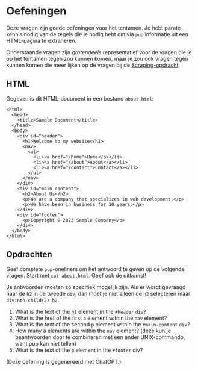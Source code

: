 # Oefeningen

Deze vragen zijn goede oefeningen voor het tentamen. Je hebt parate kennis nodig van de regels die je nodig hebt om via `pup` informatie uit een HTML-pagina te extraheren.

Onderstaande vragen zijn *grotendeels* representatief voor de vragen die je op het tentamen tegen zou kunnen komen, maar je zou ook vragen tegen kunnen komen die meer lijken op de vragen bij de [Scraping-opdracht](/scraping).

## HTML

Gegeven is dit HTML-document in een bestand `about.html`:

    <html>
      <head>
        <title>Sample Document</title>
      </head>
      <body>
        <div id="header">
          <h1>Welcome to my website</h1>
          <nav>
            <ul>
              <li><a href="/home">Home</a></li>
              <li><a href="/about">About</a></li>
              <li><a href="/contact">Contact</a></li>
            </ul>
          </nav>
        </div>
        <div id="main-content">
          <h2>About Us</h2>
          <p>We are a company that specializes in web development.</p>
          <p>We have been in business for 10 years.</p>
        </div>
        <div id="footer">
          <p>Copyright © 2022 Sample Company</p>
        </div>
      </body>
    </html>

## Opdrachten

Geef complete `pup`-oneliners om het antwoord te geven op de volgende vragen. Start met `cat about.html`. Geef ook de uitkomst!

Je antwoorden moeten zo specifiek mogelijk zijn. Als er wordt gevraagd naar de `h2` in de tweede `div`, dan moet je niet alleen de `h2` selecteren maar `div:nth-child(2) h2`.

1. What is the text of the `h1` element in the `#header` `div`?
1. What is the href of the first `a` element within the `nav` element?
1. What is the text of the second `p` element within the `#main-content` `div`?
1. How many a elements are within the `nav` element? (deze kun je beantwoorden door te combineren met een ander UNIX-commando, want pup kan niet tellen)
1. What is the text of the `p` element in the `#footer` div?

(Deze oefening is gegenereerd met ChatGPT.)
